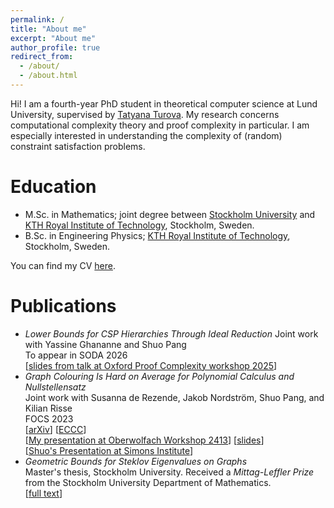 ```yaml
---
permalink: /
title: "About me"
excerpt: "About me"
author_profile: true
redirect_from: 
  - /about/
  - /about.html
---
```


Hi! I am a fourth-year PhD student in theoretical computer science at Lund University, supervised by <a href="https://www.ctr.maths.lu.se/matstat/staff/tatyana/">Tatyana Turova</a>. My research concerns computational complexity theory and proof complexity in particular. I am especially interested in understanding the complexity of (random) constraint satisfaction problems. 

# Education
- M.Sc. in Mathematics; joint degree between <a href="https://www.su.se/english/">Stockholm University</a> and <a href="https://www.kth.se/en">KTH Royal Institute of Technology</a>, Stockholm, Sweden.
- B.Sc. in Engineering Physics; <a href="https://www.kth.se/en">KTH Royal Institute of Technology</a>, Stockholm, Sweden.

You can find my CV <a href="https://jonascon.github.io/files/CV-jonas-conneryd.pdf">here</a>. 


# Publications
- *Lower Bounds for CSP Hierarchies Through Ideal Reduction*
  Joint work with Yassine Ghananne and Shuo Pang\
  To appear in SODA 2026\
  [<a href="https://arxiv.org/abs/2503.17022">slides from talk at Oxford Proof Complexity workshop 2025</a>]
-  *Graph Colouring Is Hard on Average for Polynomial Calculus and Nullstellensatz*\
  Joint work with Susanna de Rezende, Jakob Nordström, Shuo Pang, and Kilian Risse\
  FOCS 2023\
  [<a href="https://arxiv.org/abs/2503.17022">arXiv</a>] [<a href="https://eccc.weizmann.ac.il/report/2025/032/">ECCC</a>]\
  [<a href="https://www.youtube.com/watch?v=ay7-3uXH3g0">My presentation at Oberwolfach Workshop 2413</a>] [<a href="https://eccc.weizmann.ac.il/report/2025/032/">slides</a>]\
  [<a href="[https://eccc.weizmann.ac.il/report/2025/032/](https://www.youtube.com/watch?v=dYMPRGQheow)">Shuo's Presentation at Simons Institute</a>]
- *Geometric Bounds for Steklov Eigenvalues on Graphs*\
  Master's thesis, Stockholm University. Received a *Mittag-Leffler Prize* from the Stockholm University Department of Mathematics.\
  [<a href="http://jonascon.github.io/files/2021_M8_report-2.pdf">full text</a>] 
